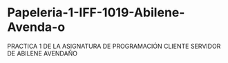 # Papeleria-1-IFF-1019-Abilene-Avenda-o
PRACTICA 1 DE LA ASIGNATURA DE PROGRAMACIÓN CLIENTE SERVIDOR DE ABILENE AVENDAÑO

